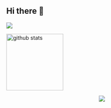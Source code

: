 ## Hi there 👋
![](https://github-profile-summary-cards.vercel.app/api/cards/profile-details?username=a-urabayashi&theme=2077)

<img alt="github stats" height="150px" src="https://github-readme-stats.vercel.app/api?username=a-urabayashi&count_private=true&show_icons=true&show_icons=true&theme=tokyonight" />
<p align="center">
  <a href="https://skillicons.dev">
    <img src="https://skillicons.dev/icons?i=git,kubernetes,docker,c,vim" />
  </a>
</p>
<!--
**a-urabayashi/a-urabayashi** is a ✨ _special_ ✨ repository because its `README.md` (this file) appears on your GitHub profile.

Here are some ideas to get you started:

- 🔭 I’m currently working on ...
- 🌱 I’m currently learning ...
- 👯 I’m looking to collaborate on ...
- 🤔 I’m looking for help with ...
- 💬 Ask me about ...
- 📫 How to reach me: ...
- 😄 Pronouns: ...
- ⚡ Fun fact: ...
-->
